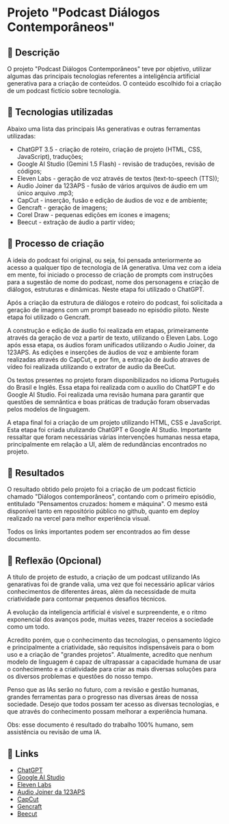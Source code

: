 # Projeto "Podcast Diálogos Contemporâneos"

## 📒 Descrição

O projeto "Podcast Diálogos Contemporâneos" teve por objetivo, utilizar algumas
das principais tecnologias referentes a inteligência artificial generativa para
a criação de conteúdos. O conteúdo escolhido foi a criação de um podcast fictício
sobre tecnologia.

## 🤖 Tecnologias utilizadas

Abaixo uma lista das principais IAs generativas e outras ferramentas utilizadas:

- ChatGPT 3.5 - criação de roteiro, criação de projeto (HTML, CSS, JavaScript), traduções;
- Google AI Studio (Gemini 1.5 Flash) - revisão de traduções, revisão de códigos;
- Eleven Labs - geração de voz através de textos (text-to-speech (TTS));
- Audio Joiner da 123APS - fusão de vários arquivos de áudio em um único arquivo .mp3;
- CapCut - inserção, fusão e edição de áudios de voz e de ambiente;
- Gencraft - geração de imagens;
- Corel Draw - pequenas edições em ícones e imagens;
- Beecut - extração de áudio a partir vídeo;

## 🧐 Processo de criação

A ideia do podcast foi original, ou seja, foi pensada anteriormente ao acesso a
qualquer tipo de tecnologia de IA generativa. Uma vez com a ideia em mente, foi
iniciado o processo de criação de prompts com instruções para a sugestão de nome
do podcast, nome dos personagens e criação de diálogos, estruturas e dinâmicas.
Neste etapa foi utilizado o ChatGPT.

Após a criação da estrutura de diálogos e roteiro do podcast, foi solicitada a
geração de imagens com um prompt baseado no episódio piloto.
Neste etapa foi utilizado o Gencraft.

A construção e edição de áudio foi realizada em etapas, primeiramente através da
geração de voz a partir de texto, utilizando o Eleven Labs. Logo após essa etapa,
os áudios foram unificados utilizando o Audio Joiner, da 123APS. As edições e inserções
de áudios de voz e ambiente foram realizadas através do CapCut, e por fim, a extração
de áudio atraves de vídeo foi realizada utilizando o extrator de audio da BeeCut.

Os textos presentes no projeto foram disponibilizados no idioma Português do Brasil e Inglês.
Essa etapa foi realizada com o auxílio do ChatGPT e do Google AI Studio. Foi realizada uma
revisão humana para garantir que questões de semnântica e boas práticas de tradução
foram observadas pelos modelos de linguagem.

A etapa final foi a criação de um projeto utilizando HTML, CSS e JavaScript. Esta
etapa foi criada utulizando ChatGPT e Google AI Studio. Importante ressaltar que
foram necessárias várias intervenções humanas nessa etapa, principalmente em relação
a UI, além de redundâncias encontrados no projeto.

## 🚀 Resultados

O resultado obtido pelo projeto foi a criação de um podcast fictício chamado
"Diálogos contemporâneos", contando com o primeiro episódio, entitulado
"Pensamentos cruzados: homem e máquina".
O mesmo está disponível tanto em repositório público no github, quanto em deploy
realizado na vercel para melhor experiência visual.

Todos os links importantes podem ser encontrados ao fim desse documento.

## 💭 Reflexão (Opcional)

A título de projeto de estudo, a criação de um podcast utilizando IAs genarativas
foi de grande valia, uma vez que foi necessário aplicar vários conhecimentos de
diferentes áreas, além da necessidade de muita criatividade para contornar pequenos
desafios técnicos.

A evolução da inteligencia artificial é visível e surpreendente, e o ritmo exponencial
dos avanços pode, muitas vezes, trazer receios a sociedade como um todo.

Acredito porém, que o conhecimento das tecnologias, o pensamento lógico e principalmente
a criatividade, são requisitos indispensáveis para o bom uso e a criação de "grandes projetos".
Atualmente, acredito que nenhum modelo de linguagem é capaz de ultrapassar a capacidade
humana de usar o conhecimento e a criatividade para criar as mais diversas soluções
para os diversos problemas e questões do nosso tempo.

Penso que as IAs serão no futuro, com a revisão e gestão humanas, grandes ferramentas
para o progresso nas diversas áreas de nossa sociedade. Desejo que todos possam ter
acesso as diversas tecnologias, e que através do conhecimento possam melhorar a
experiência humana.

Obs: esse documento é resultado do trabalho 100% humano, sem assistência ou revisão
de uma IA.

## 🔗 Links

- [ChatGPT](https://chatgpt.com/)
- [Google AI Studio](https://ai.google.dev/aistudio)
- [Eleven Labs](https://elevenlabs.io/)
- [Audio Joiner da 123APS](https://audio-joiner.com/pt/)
- [CapCut](https://www.capcut.com/pt-br/)
- [Gencraft](https://gencraft.com/generate)
- [Beecut](https://beecut.com/pt/extract-audio-online)
